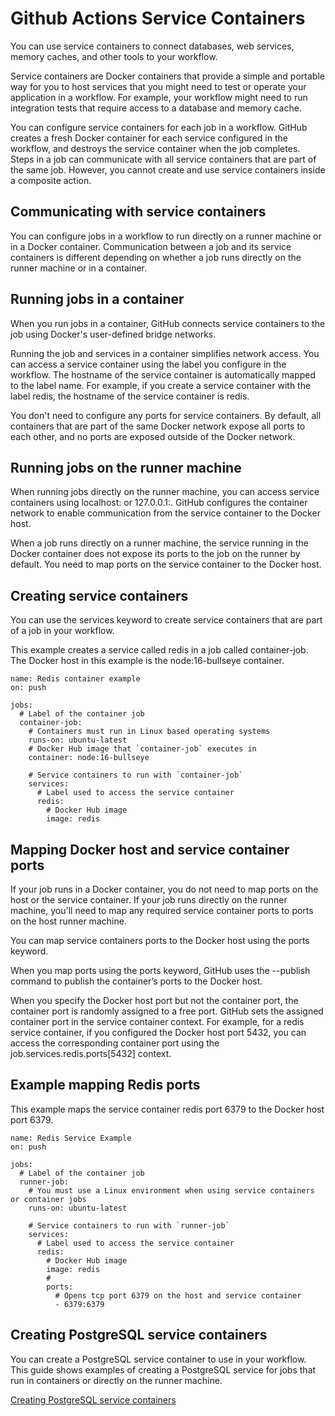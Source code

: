 # Github Actions Service Containers

You can use service containers to connect databases, web services, memory caches, and other tools to your workflow.

Service containers are Docker containers that provide a simple and portable way for you to host services that you might need to test or operate your application in a workflow. For example, your workflow might need to run integration tests that require access to a database and memory cache.

You can configure service containers for each job in a workflow. GitHub creates a fresh Docker container for each service configured in the workflow, and destroys the service container when the job completes. Steps in a job can communicate with all service containers that are part of the same job. However, you cannot create and use service containers inside a composite action.

## Communicating with service containers

You can configure jobs in a workflow to run directly on a runner machine or in a Docker container. Communication between a job and its service containers is different depending on whether a job runs directly on the runner machine or in a container.

## Running jobs in a container

When you run jobs in a container, GitHub connects service containers to the job using Docker's user-defined bridge networks.

Running the job and services in a container simplifies network access. You can access a service container using the label you configure in the workflow. The hostname of the service container is automatically mapped to the label name. For example, if you create a service container with the label redis, the hostname of the service container is redis.

You don't need to configure any ports for service containers. By default, all containers that are part of the same Docker network expose all ports to each other, and no ports are exposed outside of the Docker network.

## Running jobs on the runner machine

When running jobs directly on the runner machine, you can access service containers using localhost:<port> or 127.0.0.1:<port>. GitHub configures the container network to enable communication from the service container to the Docker host.

When a job runs directly on a runner machine, the service running in the Docker container does not expose its ports to the job on the runner by default. You need to map ports on the service container to the Docker host.

## Creating service containers

You can use the services keyword to create service containers that are part of a job in your workflow.

This example creates a service called redis in a job called container-job. The Docker host in this example is the node:16-bullseye container.

```
name: Redis container example
on: push

jobs:
  # Label of the container job
  container-job:
    # Containers must run in Linux based operating systems
    runs-on: ubuntu-latest
    # Docker Hub image that `container-job` executes in
    container: node:16-bullseye

    # Service containers to run with `container-job`
    services:
      # Label used to access the service container
      redis:
        # Docker Hub image
        image: redis
```

## Mapping Docker host and service container ports

If your job runs in a Docker container, you do not need to map ports on the host or the service container. If your job runs directly on the runner machine, you'll need to map any required service container ports to ports on the host runner machine.

You can map service containers ports to the Docker host using the ports keyword.

When you map ports using the ports keyword, GitHub uses the --publish command to publish the container’s ports to the Docker host.

When you specify the Docker host port but not the container port, the container port is randomly assigned to a free port. GitHub sets the assigned container port in the service container context. For example, for a redis service container, if you configured the Docker host port 5432, you can access the corresponding container port using the job.services.redis.ports[5432] context.

## Example mapping Redis ports

This example maps the service container redis port 6379 to the Docker host port 6379.

```
name: Redis Service Example
on: push

jobs:
  # Label of the container job
  runner-job:
    # You must use a Linux environment when using service containers or container jobs
    runs-on: ubuntu-latest

    # Service containers to run with `runner-job`
    services:
      # Label used to access the service container
      redis:
        # Docker Hub image
        image: redis
        #
        ports:
          # Opens tcp port 6379 on the host and service container
          - 6379:6379
```

## Creating PostgreSQL service containers

You can create a PostgreSQL service container to use in your workflow. This guide shows examples of creating a PostgreSQL service for jobs that run in containers or directly on the runner machine.

[Creating PostgreSQL service containers](https://docs.github.com/en/actions/using-containerized-services/creating-postgresql-service-containers)
